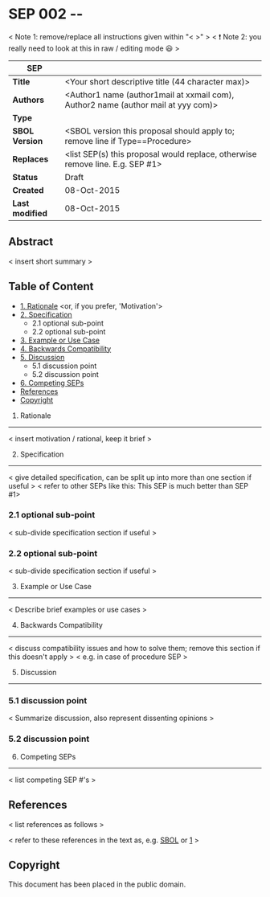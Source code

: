 SEP 002 -- <Your short descriptive title>
===================================

< Note 1: remove/replace all instructions given within "< >" >
< :exclamation: Note 2: you really need to look at this in raw / editing mode :smiley:  >

SEP                     | <leave empty>
----------------------|--------------
**Title**                | <Your short descriptive title (44 character max)>
**Authors**           | <Author1 name (author1mail at xxmail com), Author2 name (author mail at yyy com)>
**Type**               | <choose from: Procedure OR Data Model>
**SBOL Version** | <SBOL version this proposal should apply to; remove line if Type==Procedure>
**Replaces**        | <list SEP(s) this proposal would replace, otherwise remove line. E.g. SEP #1> 
**Status**             | Draft
**Created**          | 08-Oct-2015 <current date>
**Last modified**  | 08-Oct-2015 <leave empty if this is the first submission>

Abstract
-----------

< insert short summary >

Table of Content  <remove TOC if SEP is rather short>
---------------------

* [1. Rationale](#rationale) <or, if you prefer, 'Motivation'>
* [2. Specification](#specification)
  * 2.1 optional sub-point
  * 2.2 optional sub-point
* [3. Example or Use Case](#example)
* [4. Backwards Compatibility](#compatibility)
* [5. Discussion](#discussion)
  * 5.1 discussion point
  * 5.2 discussion point
* [6. Competing SEPs](#competing_seps)
* [References](#references)
* [Copyright](#copyright)

1. Rationale <a name="rationale"></a>
----------------

< insert motivation / rational, keep it brief >


2. Specification <a name="specification"></a>
----------------------------------------------

< give detailed specification, can be split up into more than one section if useful >
< refer to other SEPs like this: This SEP is much better than SEP #1>

### 2.1 optional sub-point

< sub-divide specification section if useful >

### 2.2 optional sub-point

< sub-divide specification section if useful >


3. Example or Use Case <a name='example'></a>
-------------------------------

< Describe brief examples or use cases >

4. Backwards Compatibility <a name='compatibility'></a>
-----------------

< discuss compatibility issues and how to solve them; remove this section if this doesn't apply >
< e.g. in case of procedure SEP >

5. Discussion <a name='discussion'></a>
-----------------

### 5.1 discussion point

< Summarize discussion, also represent dissenting opinions >

### 5.2 discussion point

6. Competing SEPs <a name='competing_seps'></a>
-----------------

< list competing SEP #'s >

References <a name='references'></a>
----------------

< list references as follows >

[SBOL]: http://sbolstandard.org
[1]: https://www.python.org/dev/peps/pep-0001

< refer to these references in the text as, e.g. [SBOL] or [1] >

Copyright <a name='copyright'></a>
-------------

This document has been placed in the public domain.
